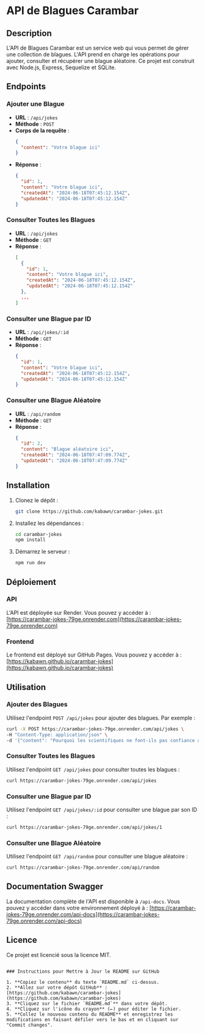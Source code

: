 # API de Blagues Carambar

## Description
L'API de Blagues Carambar est un service web qui vous permet de gérer une collection de blagues. L'API prend en charge les opérations pour ajouter, consulter et récupérer une blague aléatoire. Ce projet est construit avec Node.js, Express, Sequelize et SQLite.

## Endpoints

### Ajouter une Blague
- **URL** : `/api/jokes`
- **Méthode** : `POST`
- **Corps de la requête** :
  ```json
  {
    "content": "Votre blague ici"
  }
  ```
- **Réponse** :
  ```json
  {
    "id": 1,
    "content": "Votre blague ici",
    "createdAt": "2024-06-18T07:45:12.154Z",
    "updatedAt": "2024-06-18T07:45:12.154Z"
  }
  ```

### Consulter Toutes les Blagues
- **URL** : `/api/jokes`
- **Méthode** : `GET`
- **Réponse** :
  ```json
  [
    {
      "id": 1,
      "content": "Votre blague ici",
      "createdAt": "2024-06-18T07:45:12.154Z",
      "updatedAt": "2024-06-18T07:45:12.154Z"
    },
    ...
  ]
  ```

### Consulter une Blague par ID
- **URL** : `/api/jokes/:id`
- **Méthode** : `GET`
- **Réponse** :
  ```json
  {
    "id": 1,
    "content": "Votre blague ici",
    "createdAt": "2024-06-18T07:45:12.154Z",
    "updatedAt": "2024-06-18T07:45:12.154Z"
  }
  ```

### Consulter une Blague Aléatoire
- **URL** : `/api/random`
- **Méthode** : `GET`
- **Réponse** :
  ```json
  {
    "id": 2,
    "content": "Blague aléatoire ici",
    "createdAt": "2024-06-18T07:47:09.774Z",
    "updatedAt": "2024-06-18T07:47:09.774Z"
  }
  ```

## Installation

1. Clonez le dépôt :
   ```bash
   git clone https://github.com/kabawn/carambar-jokes.git
   ```

2. Installez les dépendances :
   ```bash
   cd carambar-jokes
   npm install
   ```

3. Démarrez le serveur :
   ```bash
   npm run dev
   ```

## Déploiement

### API
L'API est déployée sur Render. Vous pouvez y accéder à : [https://carambar-jokes-79ge.onrender.com](https://carambar-jokes-79ge.onrender.com)

### Frontend
Le frontend est déployé sur GitHub Pages. Vous pouvez y accéder à : [https://kabawn.github.io/carambar-jokes](https://kabawn.github.io/carambar-jokes)

## Utilisation

### Ajouter des Blagues

Utilisez l'endpoint `POST /api/jokes` pour ajouter des blagues. Par exemple :

```bash
curl -X POST https://carambar-jokes-79ge.onrender.com/api/jokes \
-H "Content-Type: application/json" \
-d '{"content": "Pourquoi les scientifiques ne font-ils pas confiance aux atomes ? Parce qu'ils constituent tout !"}'
```

### Consulter Toutes les Blagues

Utilisez l'endpoint `GET /api/jokes` pour consulter toutes les blagues :

```bash
curl https://carambar-jokes-79ge.onrender.com/api/jokes
```

### Consulter une Blague par ID

Utilisez l'endpoint `GET /api/jokes/:id` pour consulter une blague par son ID :

```bash
curl https://carambar-jokes-79ge.onrender.com/api/jokes/1
```

### Consulter une Blague Aléatoire

Utilisez l'endpoint `GET /api/random` pour consulter une blague aléatoire :

```bash
curl https://carambar-jokes-79ge.onrender.com/api/random
```

## Documentation Swagger

La documentation complète de l'API est disponible à `/api-docs`. Vous pouvez y accéder dans votre environnement déployé à : [https://carambar-jokes-79ge.onrender.com/api-docs](https://carambar-jokes-79ge.onrender.com/api-docs)

## Licence

Ce projet est licencié sous la licence MIT.
```

### Instructions pour Mettre à Jour le README sur GitHub

1. **Copiez le contenu** du texte `README.md` ci-dessus.
2. **Allez sur votre dépôt GitHub** : [https://github.com/kabawn/carambar-jokes](https://github.com/kabawn/carambar-jokes)
3. **Cliquez sur le fichier `README.md`** dans votre dépôt.
4. **Cliquez sur l'icône du crayon** (✏️) pour éditer le fichier.
5. **Collez le nouveau contenu du README** et enregistrez les modifications en faisant défiler vers le bas et en cliquant sur "Commit changes".


